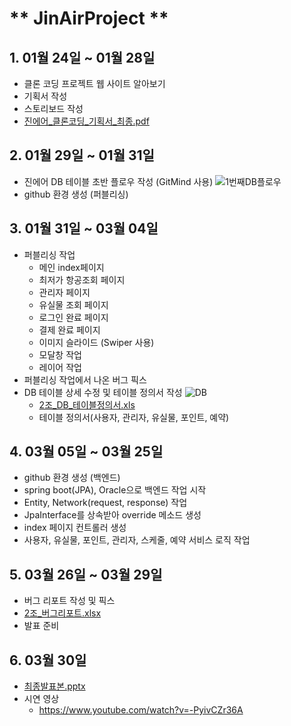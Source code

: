 # ** JinAirProject **

## 1. 01월 24일 ~ 01월 28일
* 클론 코딩 프로젝트 웹 사이트 알아보기
* 기획서 작성
* 스토리보드 작성
* [진에어_클론코딩_기획서_최종.pdf](https://github.com/jwjwLee99/JinAirProject/files/8414363/_._._.pdf)

## 2. 01월 29일 ~ 01월 31일
* 진에어 DB 테이블 초반 플로우 작성 (GitMind 사용)
  ![1번째DB플로우](https://user-images.githubusercontent.com/77048470/161666955-5ff1b304-80b6-4535-b54c-e755922fc5ff.jpeg)
* github 환경 생성 (퍼블리싱)

## 3. 01월 31일 ~ 03월 04일
* 퍼블리싱 작업
  * 메인 index페이지
  * 최저가 항공조회 페이지
  * 관리자 페이지
  * 유실물 조회 페이지
  * 로그인 완료 페이지
  * 결제 완료 페이지
  * 이미지 슬라이드 (Swiper 사용)
  * 모달창 작업
  * 레이어 작업
* 퍼블리싱 작업에서 나온 버그 픽스
* DB 테이블 상세 수정 및 테이블 정의서 작성
  ![DB](https://user-images.githubusercontent.com/77048470/161667843-0ffbd404-3cc9-419f-8fd2-4bd34a010e25.jpeg)
  * [2조_DB_테이블정의서.xls](https://github.com/jwjwLee99/JinAirProject/files/8414415/2._DB_.xls)
  * 테이블 정의서(사용자, 관리자, 유실물, 포인트, 예약)

## 4. 03월 05일 ~ 03월 25일
* github 환경 생성 (백엔드)
* spring boot(JPA), Oracle으로 백엔드 작업 시작
* Entity, Network(request, response) 작업
* JpaInterface를 상속받아 override 메소드 생성
* index 페이지 컨트롤러 생성
* 사용자, 유실물, 포인트, 관리자, 스케줄, 예약 서비스 로직 작업

## 5. 03월 26일 ~ 03월 29일
* 버그 리포트 작성 및 픽스
* [2조_버그리포트.xlsx](https://github.com/jwjwLee99/JinAirProject/files/8414677/2._.xlsx)
* 발표 준비

## 6. 03월 30일
* [최종발표본.pptx](https://github.com/jwjwLee99/JinAirProject/files/8424405/default.pptx)
* 시연 영상
  * https://www.youtube.com/watch?v=-PyivCZr36A
